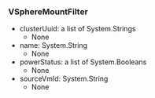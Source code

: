 ### VSphereMountFilter
- clusterUuid: a list of System.Strings
  - None
- name: System.String
  - None
- powerStatus: a list of System.Booleans
  - None
- sourceVmId: System.String
  - None

